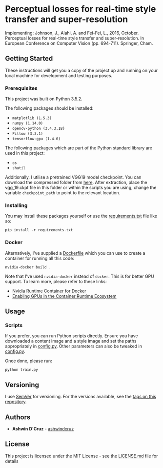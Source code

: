 # Perceptual losses for real-time style transfer and super-resolution

Implementing: 
Johnson, J., Alahi, A. and Fei-Fei, L., 2016, October. 
Perceptual losses for real-time style transfer and super-resolution. 
In European Conference on Computer Vision (pp. 694-711). Springer, Cham.

## Getting Started

These instructions will get you a copy of the project up and running on your local machine for development and testing purposes. 

### Prerequisites

This project was built on Python 3.5.2.

The following packages should be installed:
* ```matplotlib (1.5.3)```
* ```numpy (1.14.0)```
* ```opencv-python (3.4.3.18)```
* ```Pillow (3.3.1)```
* ```tensorflow-gpu (1.4.0)```

The following packages which are part of the Python standard library are used in this project:
* ```os```
* ```shutil```

Additionally, I utilise a pretrained VGG19 model checkpoint. You can download the compressed folder from [here](http://download.tensorflow.org/models/vgg_19_2016_08_28.tar.gz). After extraction, place the vgg_19.ckpt file in this folder or within the scripts you are using, change the variable ```checkpoint_path``` to point to the relevant location. 

### Installing
You may install these packages yourself or use the [requirements.txt](requirements.txt) file like so: 
```
pip install -r requirements.txt
```

### Docker
Alternatively, I've supplied a [Dockerfile](Dockerfile) which you can use to create a container for running all this code:
```
nvidia-docker build .
```

Note that I've used ```nvidia-docker``` instead of ```docker```. This is for better GPU support. 
To learn more, please refer to these links: 
* [Nvidia Runtime Container for Docker](https://github.com/NVIDIA/nvidia-docker)
* [Enabling GPUs in the Container Runtime Ecosystem](https://devblogs.nvidia.com/gpu-containers-runtime/)

## Usage
<!---
### Notebooks
#### Style Transfer
You can interact with the [notebook](style_transfer.ipynb) which works through the ideas presented in Section 2.3: Style Transfer of the paper. You can also read this [post](https://ashwindcruz.github.io/blog/2018/09/26/style-transfer "Style Transfer") to better understand the notebook. 
Before using this notebook, download a content and style image you want to experiment with and change the variables ```content_image_path``` and ```style_image_path``` respectively in the notebook to point to your images.
--->
### Scripts
If you prefer, you can run Python scripts directly. 
Ensure you have downloaded a content image and a style image and set the paths appropriately in [config.py](config.py).
Other parameters can also be tweaked in [config.py](config.py). 

Once done, please run: 

```python train.py```
<!---## Deployment

Add additional notes about how to deploy this on a live system

## Built With

* [Dropwizard](http://www.dropwizard.io/1.0.2/docs/) - The web framework used
* [Maven](https://maven.apache.org/) - Dependency Management
* [ROME](https://rometools.github.io/rome/) - Used to generate RSS Feeds

## Contributing

Please read [CONTRIBUTING.md](https://gist.github.com/PurpleBooth/b24679402957c63ec426) for details on our code of conduct, and the process for submitting pull requests to us.
--->
## Versioning

I use [SemVer](http://semver.org/) for versioning. For the versions available, see the [tags on this repository](https://github.com/ashwindcruz/style-transfer/tags). 

## Authors

* **Ashwin D'Cruz** - [ashwindcruz](https://github.com/ashwindcruz)

<!---See also the list of [contributors](https://github.com/your/project/contributors) who participated in this project.--->

## License

This project is licensed under the MIT License - see the [LICENSE.md](LICENSE.md) file for details
<!---
## Acknowledgments

* Hat tip to anyone whose code was used
* Inspiration
* etc
--->
